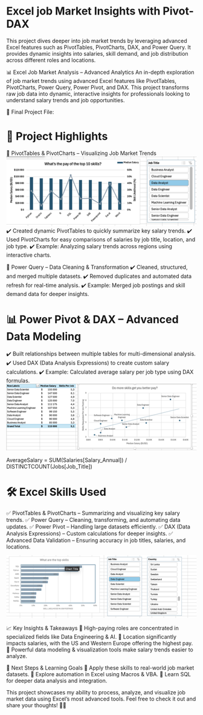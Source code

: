 #  Excel job Market Insights with Pivot-DAX
This project dives deeper into job market trends by leveraging advanced Excel features such as PivotTables, PivotCharts, DAX, and Power Query. It provides dynamic insights into salaries, skill demand, and job distribution across different roles and locations.

📊 Excel Job Market Analysis – Advanced Analytics
An in-depth exploration of job market trends using advanced Excel features like PivotTables, PivotCharts, Power Query, Power Pivot, and DAX. This project transforms raw job data into dynamic, interactive insights for professionals looking to understand salary trends and job opportunities.

📂 Final Project File: 


# 🌟 Project Highlights

🔹 PivotTables & PivotCharts – Visualizing Job Market Trends
![alt text](https://github.com/SabaKhitarishvili/-Excel-Job-Market-Insights-with-Pivot-DAX/blob/f18e35f246217dc177ccfa00f0e7d237fbbd40c4/Screenshot%202025-03-30%20at%2018.46.32.png)
✔️ Created dynamic PivotTables to quickly summarize key salary trends.
✔️ Used PivotCharts for easy comparisons of salaries by job title, location, and job type.
✔️ Example: Analyzing salary trends across regions using interactive charts.

🔄 Power Query – Data Cleaning & Transformation
✔️ Cleaned, structured, and merged multiple datasets.
✔️ Removed duplicates and automated data refresh for real-time analysis.
✔️ Example: Merged job postings and skill demand data for deeper insights.

# 📊 Power Pivot & DAX – Advanced Data Modeling
✔️ Built relationships between multiple tables for multi-dimensional analysis.
✔️ Used DAX (Data Analysis Expressions) to create custom salary calculations.
✔️ Example: Calculated average salary per job type using DAX formulas.
![alt text](https://github.com/SabaKhitarishvili/-Excel-Job-Market-Insights-with-Pivot-DAX/blob/f18e35f246217dc177ccfa00f0e7d237fbbd40c4/Screenshot%202025-03-30%20at%2018.47.28.png)


AverageSalary = SUM(Salaries[Salary_Annual]) / DISTINCTCOUNT(Jobs[Job_Title])

# 🛠 Excel Skills Used
✅ PivotTables & PivotCharts – Summarizing and visualizing key salary trends.
✅ Power Query – Cleaning, transforming, and automating data updates.
✅ Power Pivot – Handling large datasets efficiently.
✅ DAX (Data Analysis Expressions) – Custom calculations for deeper insights.
✅ Advanced Data Validation – Ensuring accuracy in job titles, salaries, and locations.

![alt text](https://github.com/SabaKhitarishvili/-Excel-Job-Market-Insights-with-Pivot-DAX/blob/f18e35f246217dc177ccfa00f0e7d237fbbd40c4/Screenshot%202025-03-30%20at%2018.45.51.png)

📈 Key Insights & Takeaways
📌 High-paying roles are concentrated in specialized fields like Data Engineering & AI.
📌 Location significantly impacts salaries, with the US and Western Europe offering the highest pay.
📌 Powerful data modeling & visualization tools make salary trends easier to analyze.

🚀 Next Steps & Learning Goals
🔹 Apply these skills to real-world job market datasets.
🔹 Explore automation in Excel using Macros & VBA.
🔹 Learn SQL for deeper data analysis and integration.

This project showcases my ability to process, analyze, and visualize job market data using Excel’s most advanced tools. Feel free to check it out and share your thoughts! 🚀😊
